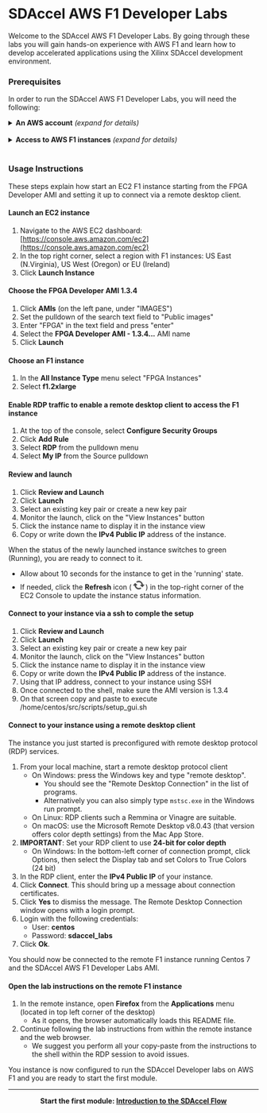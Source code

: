 # SDAccel AWS F1 Developer Labs


Welcome to the SDAccel AWS F1 Developer Labs. By going through these labs you will gain hands-on experience with AWS F1 and learn how to develop accelerated applications using the Xilinx SDAccel development environment.

### Prerequisites

In order to run the SDAccel AWS F1 Developer Labs, you will need the following:

<details>
<summary><strong>An AWS account</strong> <i>(expand for details)</i></summary><p>

If you do not already have an Amazon Web Services (AWS) account, create one here: [https://aws.amazon.com/](https://aws.amazon.com)
<p></details><br>
<details>
<summary><strong>Access to AWS F1 instances</strong> <i>(expand for details)</i></summary><p>

By default, AWS users do not have access to F1 instances. You need to request and be granted access to F1 instances before you can start using these instance. Here are the steps to do so:

* Open the Service Limit Increase form: [http://aws.amazon.com/contact-us/ec2-request](http://aws.amazon.com/contact-us/ec2-request)
* Make sure your account name is correct
* Submit a 'Service Limit Increase' for 'EC2 Instances'
* Select the region where you want to access F1 instances: US East (N.Virginia), US West (Oregon) or EU (Ireland)
* Select 'f1.2xlarge' as the primary instance type
* Set the 'New limit value' to 1 or more
* Fill the rest of the form as appropriate and click 'Submit'

Requests are typically processed by AWS in 24 to 48 hours.
<p></details><br>

### Usage Instructions

These steps explain how start an EC2 F1 instance starting from the FPGA Developer AMI and setting it up to connect via a remote desktop client. 

#### Launch an EC2 instance 
1. Navigate to the AWS EC2 dashboard: [https://console.aws.amazon.com/ec2](https://console.aws.amazon.com/ec2)
1. In the top right corner, select a region with F1 instances: US East (N.Virginia), US West (Oregon) or EU (Ireland) 
1. Click **Launch Instance**

#### Choose the FPGA Developer AMI 1.3.4
1. Click **AMIs** (on the left pane, under "IMAGES")
1. Set the pulldown of the search text field to "Public images"
1. Enter "FPGA" in the text field and press "enter"
1. Select the **FPGA Developer AMI - 1.3.4...** AMI name
1. Click **Launch**

#### Choose an F1 instance
1. In the **All Instance Type** menu select "FPGA Instances"
1. Select **f1.2xlarge**

#### Enable RDP traffic to enable a remote desktop client to access the F1 instance
1. At the top of the console, select **Configure Security Groups** 
1. Click **Add Rule**
1. Select **RDP** from the pulldown menu
1. Select **My IP** from the Source pulldown

#### Review and launch
1. Click **Review and Launch**
1. Click **Launch**
1. Select an existing key pair or create a new key pair
1. Monitor the launch, click on the "View Instances" button
1. Click the instance name to display it in the instance view
1. Copy or write down the **IPv4 Public IP** address of the instance.

When the status of the newly launched instance switches to green (Running), you are ready to connect to it.
  * Allow about 10 seconds for the instance to get in the 'running' state. 
  * If needed, click the **Refresh** icon (![Refresh](./images/setup/refresh2.png?raw=true)) in the top-right corner of the EC2 Console to update the instance status information.

#### Connect to your instance via a ssh to comple the setup
1. Click **Review and Launch**
1. Click **Launch**
1. Select an existing key pair or create a new key pair
1. Monitor the launch, click on the "View Instances" button
1. Click the instance name to display it in the instance view
1. Copy or write down the **IPv4 Public IP** address of the instance.
1. Using that IP address, connect to your instance using SSH
1. Once connected to the shell, make sure the AMI version is 1.3.4
1. On that screen copy and paste to execute /home/centos/src/scripts/setup_gui.sh

#### Connect to your instance using a remote desktop client

The instance you just started is preconfigured with remote desktop protocol (RDP) services.

1. From your local machine, start a remote desktop protocol client
    - On Windows: press the Windows key and type "remote desktop".
      - You should see the "Remote Desktop Connection" in the list of programs.
      - Alternatively you can also simply type `mstsc.exe` in the Windows run prompt.
    - On Linux: RDP clients such a Remmina or Vinagre are suitable.
    - On macOS: use the Microsoft Remote Desktop v8.0.43 (that version offers color depth settings) from the Mac App Store.
1. **IMPORTANT**: Set your RDP client to use **24-bit for color depth**
    - On Windows: In the bottom-left corner of connection prompt, click Options, then select the Display tab and set Colors to True Colors (24 bit)
1. In the RDP client, enter the **IPv4 Public IP** of your instance.
1. Click **Connect**. This should bring up a message about connection certificates. 
1. Click **Yes** to dismiss the message. The Remote Desktop Connection window opens with a login prompt.
1. Login with the following credentials:
    - User: **centos**
    - Password: **sdaccel_labs**   
1. Click **Ok**.

You should now be connected to the remote F1 instance running Centos 7 and the SDAccel AWS F1 Developer Labs AMI.

#### Open the lab instructions on the remote F1 instance

1. In the remote instance, open **Firefox** from the **Applications** menu (located in top left corner of the desktop)
    - As it opens, the browser automatically loads this README file.
1. Continue following the lab instructions from within the remote instance and the web browser.
    - We suggest you perform all your copy-paste from the instructions to the shell within the RDP session to avoid issues.

You instance is now configured to run the SDAccel Developer labs on AWS F1 and you are ready to start the first module.

---------------------------------------

<p align="center"><b>
Start the first module: <a href="./modules/module_01/README.md">Introduction to the SDAccel Flow</a>
</b></p>
